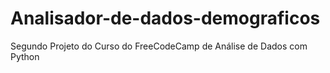 # Analisador-de-dados-demograficos
Segundo Projeto do Curso do FreeCodeCamp de Análise de Dados com Python
